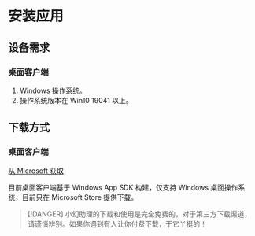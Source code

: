 # 安装应用

## 设备需求

### 桌面客户端

1. Windows 操作系统。
2. 操作系统版本在 Win10 19041 以上。

## 下载方式

### 桌面客户端

<a href="https://apps.microsoft.com/detail/9NB0NB3MLQTM?launch=true&mode=full" target="_blank">从 Microsoft 获取</a>

目前桌面客户端基于 Windows App SDK 构建，仅支持 Windows 桌面操作系统，目前只在 Microsoft Store 提供下载。

> [!DANGER]
> 小幻助理的下载和使用是完全免费的，对于第三方下载渠道，请谨慎辨别。如果你遇到有人让你付费下载，干它丫挺的！